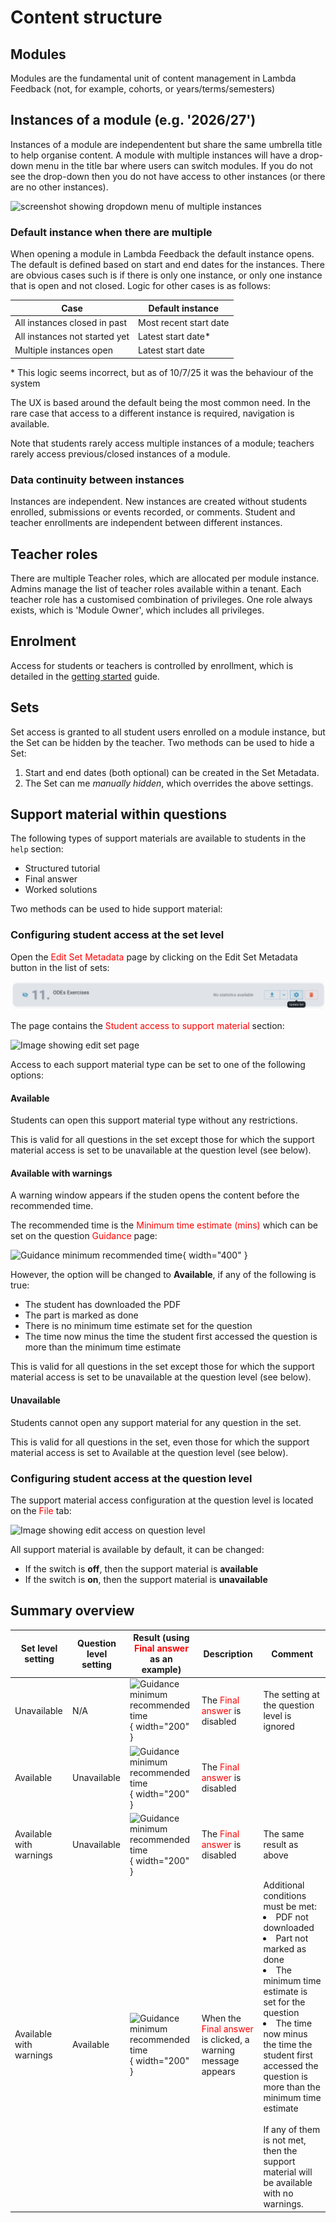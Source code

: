 # Content structure

## Modules

Modules are the fundamental unit of content management in Lambda Feedback (not, for example, cohorts, or years/terms/semesters)

## Instances of a module (e.g. '2026/27')

Instances of a module are independentent but share the same umbrella title to help organise content. A module with multiple instances will have a drop-down menu in the title bar where users can switch modules. If you do not see the drop-down then you do not have access to other instances (or there are no other instances).

![screenshot showing dropdown menu of multiple instances](../images/switch_instance_teacher.png)

### Default instance when there are multiple

When opening a module in Lambda Feedback the default instance opens. The default is defined based on start and end dates for the instances. There are obvious cases such is if there is only one instance, or only one instance that is open and not closed. Logic for other cases is as follows:

| Case | Default instance|
|---|---|
|All instances closed in past|Most recent start date|
|All instances not started yet|Latest start date*|
|Multiple instances open|Latest start date|


\* This logic seems incorrect, but as of 10/7/25 it was the behaviour of the system

The UX is based around the default being the most common need. In the rare case that access to a different instance is required, navigation is available.

Note that students rarely access multiple instances of a module; teachers rarely access previous/closed instances of a module. 

### Data continuity between instances

Instances are independent. New instances are created without students enrolled, submissions or events recorded, or comments. Student and teacher enrollments are independent between different instances.

## Teacher roles

There are multiple Teacher roles, which are allocated per module instance. Admins manage the list of teacher roles available within a tenant. Each teacher role has a customised combination of privileges. One role always exists, which is 'Module Owner', which includes all privileges. 

## Enrolment

Access for students or teachers is controlled by enrollment, which is detailed in the [getting started](../guides/gettingstarted.md#enrolling-students) guide. 

## Sets

Set access is granted to all student users enrolled on a module instance, but the Set can be hidden by the teacher. Two methods can be used to hide a Set:

1. Start and end dates (both optional) can be created in the Set Metadata.
2. The Set can me _manually hidden_, which overrides the above settings.

## Support material within questions

The following types of support materials are available to students in the `help` section:

- Structured tutorial
- Final answer
- Worked solutions

Two methods can be used to hide support material:

### Configuring student access at the set level

Open the <span style="color: red;">Edit Set Metadata</span> page by clicking on the Edit Set Metadata button in the list of sets:

![Image showing edit set metadata option](./images/edit_set_option.png)

The page contains the <span style="color: red;">Student access to support material</span> section:

![Image showing edit set page](./images/edit_set_page.png)

Access to each support material type can be set to one of the following options:

#### Available

Students can open this support material type without any restrictions.

This is valid for all questions in the set except those for which the support material access is set to be unavailable at the question level (see below).

#### Available with warnings

A warning window appears if the studen opens the content before the recommended time.

The recommended time is the <span style="color: red;">Minimum time estimate (mins)</span> which can be set on the question <span style="color: red;">Guidance</span> page:

![Guidance minimum recommended time](./images/guidance_min_time.png){ width="400" }

However, the option will be changed to **Available**, if any of the following is true:

- The student has downloaded the PDF
- The part is marked as done
- There is no minimum time estimate set for the question
- The time now minus the time the student first accessed the question is more than the minimum time estimate

This is valid for all questions in the set except those for which the support material access is set to be unavailable at the question level (see below).

#### Unavailable

Students cannot open any support material for any question in the set.

This is valid for all questions in the set, even those for which the support material access is set to Available at the question level (see below).

### Configuring student access at the question level

The support material access configuration at the question level is located on the <span style="color: red;">File</span> tab:

![Image showing edit access on question level](./images/edit_question_access.png)

All support material is available by default, it can be changed:

- If the switch is **off**, then the support material is **available**
- If the switch is **on**, then the support material is **unavailable**

## Summary overview

| Set level setting  | Question level setting | Result (using <span style="color: red;">Final answer</span> as an example)             | Description                                                                                  | Comment                                                                                                                                                                                                                                                                                                                                   |
| ------------------ | ---------------------- | -------------------------------------------------------------------------------------- | -------------------------------------------------------------------------------------------- | ----------------------------------------------------------------------------------------------------------------------------------------------------------------------------------------------------------------------------------------------------------------------------------------------------------------------------------------- |
| Unavailable             | N/A                    | ![Guidance minimum recommended time](./images/final_answer_hidden.png){ width="200" }  | The <span style="color: red;">Final answer</span> is disabled                                | The setting at the question level is ignored                                                                                                                                                                                                                                                                                              |
| Available               | Unavailable                 | ![Guidance minimum recommended time](./images/final_answer_hidden2.png){ width="200" } | The <span style="color: red;">Final answer</span> is disabled                                |                                                                                                                                                                                                                                                                                                                                           |
| Available with warnings | Unavailable                 | ![Guidance minimum recommended time](./images/final_answer_hidden2.png){ width="200" } | The <span style="color: red;">Final answer</span> is disabled                                | The same result as above                                                                                                                                                                                                                                                                                                                  |
| Available with warnings | Available                   | ![Guidance minimum recommended time](./images/final_answer_open.png){ width="200" }    | When the <span style="color: red;">Final answer</span> is clicked, a warning message appears | Additional conditions must be met: <BR> <li>PDF not downloaded</li> <li>Part not marked as done</li><li>The minimum time estimate is set for the question</li> <li>The time now minus the time the student first accessed the question is more than the minimum time estimate</li><BR>If any of them is not met, then the support material will be available with no warnings. |
